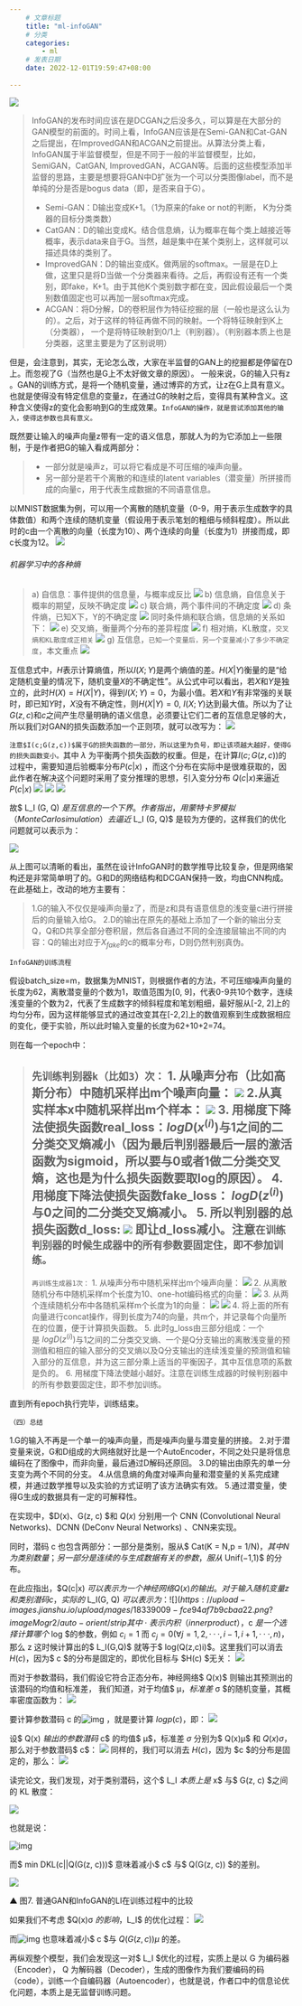 ```yaml
---
    # 文章标题
    title: "ml-infoGAN"
    # 分类
    categories: 
        - ml
    # 发表日期
    date: 2022-12-01T19:59:47+08:00
    
--- 
```


![](https://upload-images.jianshu.io/upload_images/18339009-c52910e7276a8366.png?imageMogr2/auto-orient/strip%7CimageView2/2/w/1240)

>InfoGAN的发布时间应该在是DCGAN之后没多久，可以算是在大部分的GAN模型的前面的。时间上看，InfoGAN应该是在Semi-GAN和Cat-GAN之后提出，在ImprovedGAN和ACGAN之前提出。从算法分类上看，InfoGAN属于半监督模型，但是不同于一般的半监督模型，比如，SemiGAN，CatGAN, ImprovedGAN，ACGAN等。后面的这些模型添加半监督的思路，主要是想要将GAN中D扩张为一个可以分类图像label，而不是单纯的分是否是bogus data（即，是否来自于G）。
>- Semi-GAN：D输出变成K+1。（1为原来的fake or not的判断， K为分类器的目标分类类数）
>- CatGAN：D的输出变成K。结合信息熵，认为概率在每个类上越接近等概率，表示data来自于G。当然，越是集中在某个类别上，这样就可以描述具体的类别了。
> - ImprovedGAN：D的输出变成K。做两层的softmax。一层是在D上做，这里只是将D当做一个分类器来看待。之后，再假设有还有一个类别，即fake，K+1。由于其他K个类别数字都在变，因此假设最后一个类别数值固定也可以再加一层softmax完成。
>- ACGAN：将D分解，D的卷积层作为特征挖掘的层（一般也是这么认为的）。之后，对于这样的特征再做不同的映射。一个将特征映射到K上（分类器）， 一个是将特征映射到0/1上（判别器）。（判别器本质上也是分类器，这里主要是为了区别说明）


但是，会注意到，其实，无论怎么改，大家在半监督的GAN上的挖掘都是停留在D上。而忽视了G（当然也是G上不太好做文章的原因）。
一般来说，G的输入只有z 。GAN的训练方式，是将一个随机变量，通过博弈的方式，让z在G上具有意义。也就是使得没有特定信息的变量z，在通过G的映射之后，变得具有某种含义。这种含义使得z的变化会影响到G的生成效果。`InfoGAN的操作，就是尝试添加其他的输入，使得这参数也具有意义。`

既然要让输入的噪声向量z带有一定的语义信息，那就人为的为它添加上一些限制，于是作者把G的输入看成两部分：
>- 一部分就是噪声z，可以将它看成是不可压缩的噪声向量。
>- 另一部分是若干个离散的和连续的latent variables（潜变量）所拼接而成的向量c，用于代表生成数据的不同语意信息。

以MNIST数据集为例，可以用一个离散的随机变量（0-9，用于表示生成数字的具体数值）和两个连续的随机变量（假设用于表示笔划的粗细与倾斜程度）。所以此时的c由一个离散的向量（长度为10）、两个连续的向量（长度为1）拼接而成，即c长度为12。
![](https://upload-images.jianshu.io/upload_images/18339009-affbd37ec32c7d81.png?imageMogr2/auto-orient/strip%7CimageView2/2/w/1240)

###### 机器学习中的各种熵
>a) 自信息：事件提供的信息量，与概率成反比
![](https://upload-images.jianshu.io/upload_images/18339009-6ebfba4060211a31?imageMogr2/auto-orient/strip%7CimageView2/2/w/1240)
b) 信息熵，自信息关于概率的期望，反映不确定度
![](https://upload-images.jianshu.io/upload_images/18339009-a5384a0c529b6eec?imageMogr2/auto-orient/strip%7CimageView2/2/w/1240)
c) 联合熵，两个事件间的不确定度
![](https://upload-images.jianshu.io/upload_images/18339009-fee61ac4c22785d5?imageMogr2/auto-orient/strip%7CimageView2/2/w/1240)
>d) 条件熵，已知X下，Y的不确定度
![](https://upload-images.jianshu.io/upload_images/18339009-29fc307a34eeee15?imageMogr2/auto-orient/strip%7CimageView2/2/w/1240)
同时条件熵和联合熵，信息熵的关系如下：
![](https://upload-images.jianshu.io/upload_images/18339009-fe115bd12a450bba?imageMogr2/auto-orient/strip%7CimageView2/2/w/1240)
e) 交叉熵，衡量两个分布的差异程度
![](https://upload-images.jianshu.io/upload_images/18339009-a6aacccf52b9dd32?imageMogr2/auto-orient/strip%7CimageView2/2/w/1240)
f) 相对熵，KL散度，`交叉熵和KL散度成正相关`
![](https://upload-images.jianshu.io/upload_images/18339009-a17da3d3cfadf61c?imageMogr2/auto-orient/strip%7CimageView2/2/w/1240)
g) 互信息，`已知一个变量后，另一个变量减小了多少不确定度`，本文重点
![](https://upload-images.jianshu.io/upload_images/18339009-6c0343ee44831390?imageMogr2/auto-orient/strip%7CimageView2/2/w/1240)

互信息式中，$H$表示计算熵值，所以$I(X;Y)$是两个熵值的差。$H(X|Y)$衡量的是“给定随机变量的情况下，随机变量$X$的不确定性”。从公式中可以看出，若$X$和$Y$是独立的，此时$H(X)=H(X|Y)$，得到$I(X;Y)=0$，为最小值。若$X$和$Y$有非常强的关联时，即已知$Y$时，$X$没有不确定性，则$H(X|Y)=0$, $I(X;Y)$达到最大值。所以为了让$G(z,c)$和$c$之间产生尽量明确的语义信息，必须要让它们二者的互信息足够的大，所以我们对GAN的损失函数添加一个正则项，就可以改写为：
![](https://upload-images.jianshu.io/upload_images/18339009-beeea3a7453c419b.jpg?imageMogr2/auto-orient/strip%7CimageView2/2/w/1240)

`注意$I(c;G(z,c))$属于G的损失函数的一部分，所以这里为负号，即让该项越大越好，使得G的损失函数变小。`其中 $\lambda$ 为平衡两个损失函数的权重。但是，在计算$I(c;G(z,c))$的过程中，需要知道后验概率分布$P(c|x)$ ，而这个分布在实际中是很难获取的，因此作者在解决这个问题时采用了变分推理的思想，引入变分分布 $Q(c|x)$来逼近$P(c|x)$
![](https://upload-images.jianshu.io/upload_images/18339009-2d9b41b807e6289d.png?imageMogr2/auto-orient/strip%7CimageView2/2/w/1240)
![](https://upload-images.jianshu.io/upload_images/18339009-baedccfee0e1666b.png?imageMogr2/auto-orient/strip%7CimageView2/2/w/1240)
![](https://upload-images.jianshu.io/upload_images/18339009-a45877a383af6f8b.png?imageMogr2/auto-orient/strip%7CimageView2/2/w/1240)

故$ L_I (G, Q) $是互信息的一个下界。作者指出，用蒙特卡罗模拟（Monte Carlo simulation）去逼近$ L_I (G, Q)$ 是较为方便的，这样我们的优化问题就可以表示为：

![](https://upload-images.jianshu.io/upload_images/18339009-0af2cf52cd0609ac.jpg?imageMogr2/auto-orient/strip%7CimageView2/2/w/1240)


从上图可以清晰的看出，虽然在设计InfoGAN时的数学推导比较复杂，但是网络架构还是非常简单明了的。G和D的网络结构和DCGAN保持一致，均由CNN构成。在此基础上，改动的地方主要有：
>1.G的输入不仅仅是噪声向量z了，而是z和具有语意信息的浅变量c进行拼接后的向量输入给G。
2.D的输出在原先的基础上添加了一个新的输出分支Q，Q和D共享全部分卷积层，然后各自通过不同的全连接层输出不同的内容：Q的输出对应于$X_{fake}$的c的概率分布，D则仍然判别真伪。

`InfoGAN的训练流程`

假设batch_size=m，数据集为MNIST，则根据作者的方法，不可压缩噪声向量的长度为62，离散潜变量的个数为1，取值范围为[0, 9]，代表0-9共10个数字，连续浅变量的个数为2，代表了生成数字的倾斜程度和笔划粗细，最好服从[-2, 2]上的均匀分布，因为这样能够显式的通过改变其在[-2,2]上的数值观察到生成数据相应的变化，便于实验，所以此时输入变量的长度为62+10+2=74。

则在每一个epoch中：
>`先训练判别器k（比如3）次：`
1\. 从噪声分布（比如高斯分布）中随机采样出m个噪声向量：
![](https://upload-images.jianshu.io/upload_images/18339009-c5d01fc306415848.png?imageMogr2/auto-orient/strip%7CimageView2/2/w/1240)
2.从真实样本x中随机采样出m个样本：
![](https://upload-images.jianshu.io/upload_images/18339009-b349e54ff0e191ce.jpg?imageMogr2/auto-orient/strip%7CimageView2/2/w/1240)
3\. 用梯度下降法使损失函数real_loss：$logD(x^{(i)})$与1之间的二分类交叉熵减小（因为最后判别器最后一层的激活函数为sigmoid，所以要与0或者1做二分类交叉熵，这也是为什么损失函数要取log的原因）。
4.用梯度下降法使损失函数fake_loss： $logD(z^{(i)})$与0之间的二分类交叉熵减小。
5\. 所以判别器的总损失函数d_loss:
![](https://upload-images.jianshu.io/upload_images/18339009-42dd10e627a85885.jpg?imageMogr2/auto-orient/strip%7CimageView2/2/w/1240)
即让d_loss减小。注意`在训练判别器的时候生成器中的所有参数要固定住，即不参加训练。`
>---
>`再训练生成器1次：`
1\. 从噪声分布中随机采样出m个噪声向量：
![](https://upload-images.jianshu.io/upload_images/18339009-cb79ec1d72bccb5c.png?imageMogr2/auto-orient/strip%7CimageView2/2/w/1240)
2\. 从离散随机分布中随机采样m个长度为10、one-hot编码格式的向量：
![](https://upload-images.jianshu.io/upload_images/18339009-f452ad27eb0d4b03.png?imageMogr2/auto-orient/strip%7CimageView2/2/w/1240)
3\. 从两个连续随机分布中各随机采样m个长度为1的向量：
![](https://upload-images.jianshu.io/upload_images/18339009-ae5f105206acbc6a.jpg?imageMogr2/auto-orient/strip%7CimageView2/2/w/1240)
![](https://upload-images.jianshu.io/upload_images/18339009-4faccda3bb883a53.png?imageMogr2/auto-orient/strip%7CimageView2/2/w/1240)
4\. 将上面的所有向量进行concat操作，得到长度为74的向量，共m个，并记录每个向量所在的位置，便于计算损失函数。
5\. 此时g_loss由三部分组成：一个是 $logD(z^{(i)})$与1之间的二分类交叉熵、一个是Q分支输出的离散浅变量的预测值和相应的输入部分的交叉熵以及Q分支输出的连续浅变量的预测值和输入部分的互信息，并为这三部分乘上适当的平衡因子，其中互信息项的系数是负的。
6\. 用梯度下降法使越小越好。注意在训练生成器的时候判别器中的所有参数要固定住，即不参加训练。

直到所有epoch执行完毕，训练结束。

`（四）总结`

1.G的输入不再是一个单一的噪声向量，而是噪声向量与潜变量的拼接。
2.对于潜变量来说，G和D组成的大网络就好比是一个AutoEncoder，不同之处只是将信息编码在了图像中，而非向量，最后通过D解码还原回。
3.D的输出由原先的单一分支变为两个不同的分支。
4.从信息熵的角度对噪声向量和潜变量的关系完成建模，并通过数学推导以及实验的方式证明了该方法确实有效。
5.通过潜变量，使得G生成的数据具有一定的可解释性。


















在实现中，$D(x)、G(z, c) $和 $Q(x)$ 分别用一个 CNN (Convolutional Neural Networks)、DCNN (DeConv Neural Networks) 、CNN来实现。

同时，潜码 c 也包含两部分：一部分是类别，服从$ Cat(K = N,p = 1/N)$，其中 N 为类别数量；另一部分是连续的与生成数据有关的参数，服从$ Unif(−1,1)$ 的分布。

在此应指出，$Q(c|x) $可以表示为一个神经网络 Q(x) 的输出。对于输入随机变量 z 和类别潜码 c，实际的$ L_I(G, Q) $可以表示为：
![](https://upload-images.jianshu.io/upload_images/18339009-fce94af7b9cbaa22.png?imageMogr2/auto-orient/strip%7CimageView2/2/w/1240)
其中$ · $表示内积（inner product），$c $是一个选择计算哪个$ log $的参数，例如 $c_i = 1$ 而 $c_j = 0(∀j = 1,2,···,i − 1,i + 1,···,n)$，那么 z 这时候计算出的$ L_I(G,Q)$ 就等于$ log(Q(z,c)i)$。这里我们可以消去 $H(c)$，因为$ c $的分布是固定的，即优化目标与 $H(c) $无关：
![](https://upload-images.jianshu.io/upload_images/18339009-85f12073e5d23b30.png?imageMogr2/auto-orient/strip%7CimageView2/2/w/1240)


而对于参数潜码，我们假设它符合正态分布，神经网络$ Q(x)$ 则输出其预测出的该潜码的均值和标准差， 我们知道，对于均值$ μ$，标准差$ σ $的随机变量，其概率密度函数为：
![](https://upload-images.jianshu.io/upload_images/18339009-fe235563b7fa0d8c.png?imageMogr2/auto-orient/strip%7CimageView2/2/w/1240)


要计算参数潜码 c 的![img](https://upload-images.jianshu.io/upload_images/18339009-6917fdf8a0f55091?imageMogr2/auto-orient/strip%7CimageView2/2/w/1240) ，就是要计算 $log p(c)$，即：
![](https://upload-images.jianshu.io/upload_images/18339009-98f8751d19aba6f2?imageMogr2/auto-orient/strip%7CimageView2/2/w/1240) 

设$ Q(x) $输出的参数潜码$ c$ 的均值$ μ$，标准差 $σ$ 分别为$ Q(x)μ$ 和 $Q(x)σ$，那么对于参数潜码$ c$：
![](https://upload-images.jianshu.io/upload_images/18339009-e62cda793a5275e3?imageMogr2/auto-orient/strip%7CimageView2/2/w/1240) 
同样的，我们可以消去 $H(c)$，因为 $c $的分布是固定的，那么：
![](https://upload-images.jianshu.io/upload_images/18339009-73a42b5c861bbfc6?imageMogr2/auto-orient/strip%7CimageView2/2/w/1240) 

读完论文，我们发现，对于类别潜码，这个$ L_I $本质上是$ x$ 与$ G(z, c) $之间的 KL 散度：

![](https://upload-images.jianshu.io/upload_images/18339009-687934ec7ceb6fc5?imageMogr2/auto-orient/strip%7CimageView2/2/w/1240)

也就是说：

![img](https://upload-images.jianshu.io/upload_images/18339009-c61296d5b3d4e2dc?imageMogr2/auto-orient/strip%7CimageView2/2/w/1240) 

而$ min DKL(c||Q(G(z, c)))$ 意味着减小$ c$ 与$ Q(G(z, c)) $的差别。

![](https://upload-images.jianshu.io/upload_images/18339009-6236068b4c7e8ac0?imageMogr2/auto-orient/strip%7CimageView2/2/w/1240) 

▲ 图7\. 普通GAN和InfoGAN的LI在训练过程中的比较

如果我们不考虑 $Q(x)σ $的影响，$L_I$ 的优化过程：
![](https://upload-images.jianshu.io/upload_images/18339009-7a9eab94cd5cdd22?imageMogr2/auto-orient/strip%7CimageView2/2/w/1240) 

而![img](https://upload-images.jianshu.io/upload_images/18339009-8d9b5fbeb6c73798?imageMogr2/auto-orient/strip%7CimageView2/2/w/1240) 也意味着减小$ c $与 $Q(G(z, c))μ$ 的差。

再纵观整个模型，我们会发现这一对$ L_I $优化的过程，实质上是以 G 为编码器（Encoder）， Q 为解码器（Decoder），生成的图像作为我们要编码的码（code），训练一个自编码器（Autoencoder），也就是说，作者口中的信息论优化问题，本质上是无监督训练问题。
